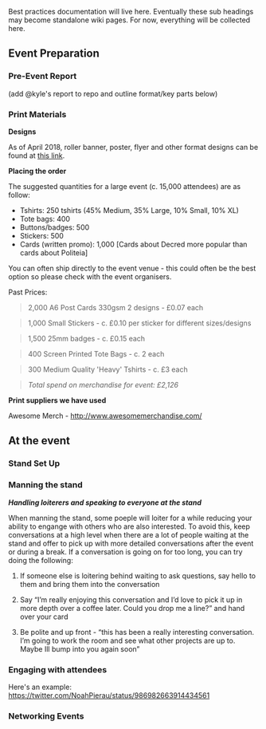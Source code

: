 Best practices documentation will live here. Eventually these sub headings may become standalone wiki pages. For now, everything will be collected here.

## Event Preparation
### Pre-Event Report 

(add @kyle's report to repo and outline format/key parts below)
### Print Materials
**Designs**

As of April 2018, roller banner, poster, flyer and other format designs can be found at [this link](https://www.notion.so/Print-matter-10-2017-06dd20f02dc34d19af52e51d784d32cd).

**Placing the order**

The suggested quantities for a large event (c. 15,000 attendees) are as follow:
* Tshirts: 250 tshirts (45% Medium, 35% Large, 10% Small, 10% XL)
* Tote bags: 400 
* Buttons/badges: 500
* Stickers: 500
* Cards (written promo): 1,000 [Cards about Decred more popular than cards about Politeia]

You can often ship directly to the event venue - this could often be the best option so please check with the event organisers. 

Past Prices:
> 2,000 A6 Post Cards 330gsm 2 designs - £0.07 each

> 1,000 Small Stickers - c. £0.10 per sticker for different sizes/designs

> 1,500 25mm badges - c. £0.15 each

> 400 Screen Printed Tote Bags - c. 2 each

> 300 Medium Quality 'Heavy' Tshirts - c. £3 each

> *Total spend on merchandise for event: £2,126*


**Print suppliers we have used**

Awesome Merch - http://www.awesomemerchandise.com/


## At the event
### Stand Set Up
### Manning the stand

***Handling loiterers and speaking to everyone at the stand***

When manning the stand, some poeple will loiter for a while reducing your ability to engange with others who are also interested. To avoid this, keep conversations at a high level when there are a lot of people waiting at the stand and offer to pick up with more detailed conversations after the event or during a break. If a conversation is going on for too long, you can try doing the following:

1) If someone else is loitering behind waiting to ask questions, say hello to them and bring them into the conversation

2) Say “I’m really enjoying this conversation and I’d love to pick it up in more depth over a coffee later. Could you drop me a line?” and hand over your card

3) Be polite and up front - “this has been a really interesting conversation. I’m going to work the room and see what other projects are up to. Maybe Ill bump into you again soon”
### Engaging with attendees

Here's an example: 
https://twitter.com/NoahPierau/status/986982663914434561

### Networking Events
